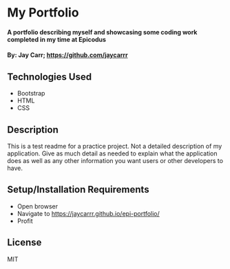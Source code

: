 # My Portfolio

#### A portfolio describing myself and showcasing some coding work completed in my time at Epicodus

#### By: Jay Carr; https://github.com/jaycarrr

## Technologies Used

* Bootstrap
* HTML
* CSS

## Description

This is a test readme for a practice project. Not a detailed description of my application. Give as much detail as needed to explain what the application does as well as any other information you want users or other developers to have.

## Setup/Installation Requirements

* Open browser
* Navigate to https://jaycarrr.github.io/epi-portfolio/
* Profit


## License

MIT
